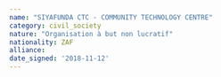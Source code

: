 ```yaml
---
name: "SIYAFUNDA CTC - COMMUNITY TECHNOLOGY CENTRE"
category: civil_society
nature: "Organisation à but non lucratif"
nationality: ZAF
alliance: 
date_signed: '2018-11-12'
---
```

    